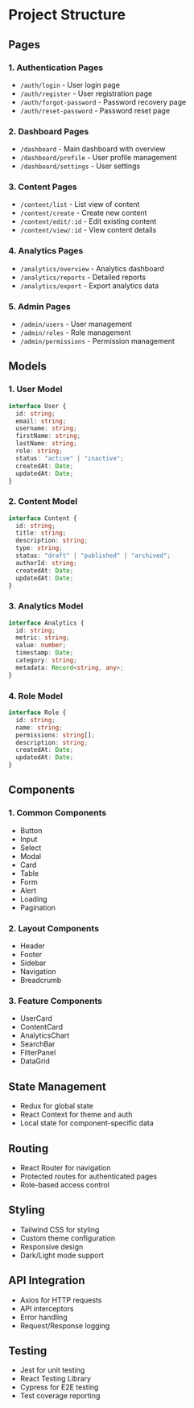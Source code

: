 # Project Structure

## Pages

### 1. Authentication Pages

- `/auth/login` - User login page
- `/auth/register` - User registration page
- `/auth/forgot-password` - Password recovery page
- `/auth/reset-password` - Password reset page

### 2. Dashboard Pages

- `/dashboard` - Main dashboard with overview
- `/dashboard/profile` - User profile management
- `/dashboard/settings` - User settings

### 3. Content Pages

- `/content/list` - List view of content
- `/content/create` - Create new content
- `/content/edit/:id` - Edit existing content
- `/content/view/:id` - View content details

### 4. Analytics Pages

- `/analytics/overview` - Analytics dashboard
- `/analytics/reports` - Detailed reports
- `/analytics/export` - Export analytics data

### 5. Admin Pages

- `/admin/users` - User management
- `/admin/roles` - Role management
- `/admin/permissions` - Permission management

## Models

### 1. User Model

```typescript
interface User {
  id: string;
  email: string;
  username: string;
  firstName: string;
  lastName: string;
  role: string;
  status: "active" | "inactive";
  createdAt: Date;
  updatedAt: Date;
}
```

### 2. Content Model

```typescript
interface Content {
  id: string;
  title: string;
  description: string;
  type: string;
  status: "draft" | "published" | "archived";
  authorId: string;
  createdAt: Date;
  updatedAt: Date;
}
```

### 3. Analytics Model

```typescript
interface Analytics {
  id: string;
  metric: string;
  value: number;
  timestamp: Date;
  category: string;
  metadata: Record<string, any>;
}
```

### 4. Role Model

```typescript
interface Role {
  id: string;
  name: string;
  permissions: string[];
  description: string;
  createdAt: Date;
  updatedAt: Date;
}
```

## Components

### 1. Common Components

- Button
- Input
- Select
- Modal
- Card
- Table
- Form
- Alert
- Loading
- Pagination

### 2. Layout Components

- Header
- Footer
- Sidebar
- Navigation
- Breadcrumb

### 3. Feature Components

- UserCard
- ContentCard
- AnalyticsChart
- SearchBar
- FilterPanel
- DataGrid

## State Management

- Redux for global state
- React Context for theme and auth
- Local state for component-specific data

## Routing

- React Router for navigation
- Protected routes for authenticated pages
- Role-based access control

## Styling

- Tailwind CSS for styling
- Custom theme configuration
- Responsive design
- Dark/Light mode support

## API Integration

- Axios for HTTP requests
- API interceptors
- Error handling
- Request/Response logging

## Testing

- Jest for unit testing
- React Testing Library
- Cypress for E2E testing
- Test coverage reporting
